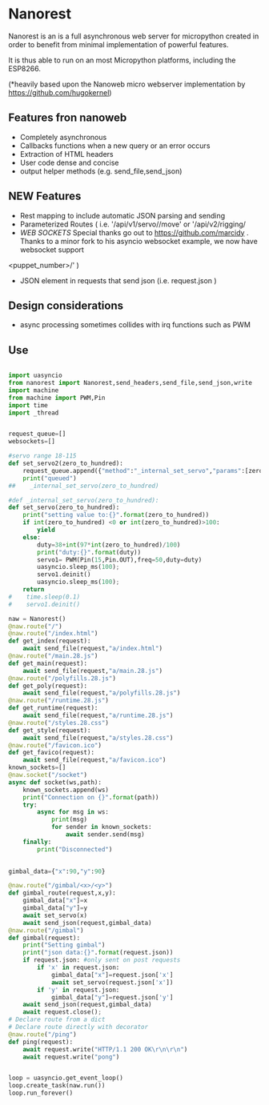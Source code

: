# Nanorest

Nanorest is an is a full asynchronous web server for micropython created in order to benefit from minimal implementation of powerful features.

It is thus able to run on an most Micropython platforms, including the ESP8266.

(*heavily based upon the Nanoweb micro webserver implementation by https://github.com/hugokernel)
## Features fron nanoweb

* Completely asynchronous
* Callbacks functions when a new query or an error occurs
* Extraction of HTML headers
* User code dense and concise
* output helper methods (e.g. send_file,send_json)


## NEW Features
* Rest mapping to include automatic JSON parsing and sending
* Parameterized Routes ( i.e. '/api/v1/servo/<pin>/move' or '/api/v2/rigging/
* _WEB SOCKETS_  Special thanks go out to https://github.com/marcidy .   Thanks to a minor fork to his asyncio websocket example, we now have websocket support

<puppet_number>/<subsystem>' )
* JSON element in requests that send json (i.e.  request.json )

## Design considerations
* async processing sometimes collides with irq functions such as PWM



## Use

```Python

import uasyncio
from nanorest import Nanorest,send_headers,send_file,send_json,write
import machine
from machine import PWM,Pin
import time
import _thread


request_queue=[]
websockets=[]

#servo range 18-115
def set_servo2(zero_to_hundred):
    request_queue.append({"method":"_internal_set_servo","params":[zero_to_hundred]})
    print("queued")
##    _internal_set_servo(zero_to_hundred)

#def _internal_set_servo(zero_to_hundred):
def set_servo(zero_to_hundred):
    print("setting value to:{}".format(zero_to_hundred))
    if int(zero_to_hundred) <0 or int(zero_to_hundred)>100:
        yield
    else:
        duty=38+int(97*int(zero_to_hundred)/100)
        print("duty:{}".format(duty))
        servo1= PWM(Pin(15,Pin.OUT),freq=50,duty=duty)
        uasyncio.sleep_ms(100);
        servo1.deinit()
        uasyncio.sleep_ms(100);
    return
#    time.sleep(0.1)
#    servo1.deinit()

naw = Nanorest()
@naw.route("/")
@naw.route("/index.html")
def get_index(request):
    await send_file(request,"a/index.html")
@naw.route("/main.28.js")
def get_main(request):
    await send_file(request,"a/main.28.js")
@naw.route("/polyfills.28.js")
def get_poly(request):
    await send_file(request,"a/polyfills.28.js")
@naw.route("/runtime.28.js")
def get_runtime(request):
    await send_file(request,"a/runtime.28.js")
@naw.route("/styles.28.css")
def get_style(request):
    await send_file(request,"a/styles.28.css")
@naw.route("/favicon.ico")
def get_favico(request):
    await send_file(request,"a/favicon.ico")
known_sockets=[]
@naw.socket("/socket")
async def socket(ws,path):
    known_sockets.append(ws)
    print("Connection on {}".format(path))
    try:
        async for msg in ws:
            print(msg)
            for sender in known_sockets:
                await sender.send(msg)
    finally:
        print("Disconnected")

    
gimbal_data={"x":90,"y":90}

@naw.route("/gimbal/<x>/<y>")
def gimbal_route(request,x,y):
    gimbal_data["x"]=x
    gimbal_data["y"]=y
    await set_servo(x)
    await send_json(request,gimbal_data)
@naw.route("/gimbal")
def gimbal(request):
    print("Setting gimbal")
    print("json data:{}".format(request.json))
    if request.json: #only sent on post requests
        if 'x' in request.json:
            gimbal_data["x"]=request.json['x']
            await set_servo(request.json['x'])
        if 'y' in request.json:
            gimbal_data["y"]=request.json['y']   
    await send_json(request,gimbal_data)
    await request.close();
# Declare route from a dict
# Declare route directly with decorator
@naw.route("/ping")
def ping(request):
    await request.write("HTTP/1.1 200 OK\r\n\r\n")
    await request.write("pong")


loop = uasyncio.get_event_loop()
loop.create_task(naw.run())
loop.run_forever()


```
